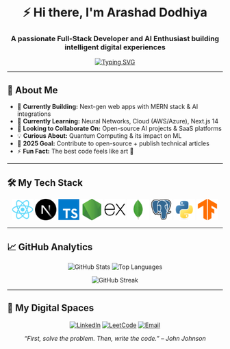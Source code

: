 <h1 align="center">⚡️ Hi there, I'm Arashad Dodhiya</h1>
<h3 align="center">A passionate Full-Stack Developer and AI Enthusiast building intelligent digital experiences</h3>

<p align="center">
  <a href="https://git.io/typing-svg"><img src="https://readme-typing-svg.demolab.com?font=Fira+Code&weight=600&size=26&duration=4000&pause=1000&color=4F8CC9&center=true&vCenter=true&width=500&lines=Code+with+Purpose;Learn+with+Passion;Innovate+Continuously" alt="Typing SVG" /></a>
</p>

---

## 🧠 About Me  

- 🔭 **Currently Building:** Next-gen web apps with MERN stack & AI integrations  
- 🌱 **Currently Learning:** Neural Networks, Cloud (AWS/Azure), Next.js 14  
- 👯 **Looking to Collaborate On:** Open-source AI projects & SaaS platforms  
- 💡 **Curious About:** Quantum Computing & its impact on ML  
- 🎯 **2025 Goal:** Contribute to open-source + publish technical articles  
- ⚡ **Fun Fact:** The best code feels like art 🎨  

---

## 🛠️ My Tech Stack  

<p align="center">
  
  <!-- Frontend -->
  <img src="https://raw.githubusercontent.com/devicons/devicon/master/icons/react/react-original.svg" alt="React" width="50" height="50"/>
  <img src="https://raw.githubusercontent.com/devicons/devicon/master/icons/nextjs/nextjs-original.svg" alt="Next.js" width="50" height="50"/>
  <img src="https://raw.githubusercontent.com/devicons/devicon/master/icons/typescript/typescript-original.svg" alt="TypeScript" width="50" height="50"/>
  
  <!-- Backend -->
  <img src="https://raw.githubusercontent.com/devicons/devicon/master/icons/nodejs/nodejs-original.svg" alt="Node.js" width="50" height="50"/>
  <img src="https://raw.githubusercontent.com/devicons/devicon/master/icons/express/express-original.svg" alt="Express" width="50" height="50"/>
  <img src="https://raw.githubusercontent.com/devicons/devicon/master/icons/mongodb/mongodb-original.svg" alt="MongoDB" width="50" height="50"/>
  <img src="https://raw.githubusercontent.com/devicons/devicon/master/icons/postgresql/postgresql-original.svg" alt="Postgres" width="50" height="50"/>

  <!-- AI & ML -->
  <img src="https://raw.githubusercontent.com/devicons/devicon/master/icons/python/python-original.svg" alt="Python" width="50" height="50"/>
  <img src="https://raw.githubusercontent.com/devicons/devicon/master/icons/tensorflow/tensorflow-original.svg" alt="TensorFlow" width="50" height="50"/>

---

## 📈 GitHub Analytics  

<p align="center">
  <img height="180em" src="https://github-readme-stats.vercel.app/api?username=ArashadDodhiya&show_icons=true&theme=tokyonight&hide_border=true&count_private=true" alt="GitHub Stats" />
  <img height="180em" src="https://github-readme-stats.vercel.app/api/top-langs/?username=ArashadDodhiya&layout=compact&theme=tokyonight&hide_border=true&langs_count=8" alt="Top Languages"/>
</p>

<p align="center">
  <img src="https://github-readme-streak-stats.herokuapp.com/?user=ArashadDodhiya&theme=tokyonight&hide_border=true" alt="GitHub Streak" />
</p>

---

## 🚀 My Digital Spaces  

<p align="center">
  <a href="https://www.linkedin.com/in/arashad-dodhiya-9b3353241/" target="blank"><img align="center" src="https://cdn-icons-png.flaticon.com/512/174/174857.png" alt="LinkedIn" height="40" width="40" /></a>
  <a href="https://leetcode.com/u/Arashad__Dodhiya/" target="blank"><img align="center" src="https://cdn.iconscout.com/icon/free/png-512/leetcode-3521542-2944960.png" alt="LeetCode" height="40" width="40" /></a>
  <a href="mailto:ahd6139@gmail.com"><img align="center" src="https://cdn-icons-png.flaticon.com/512/281/281769.png" alt="Email" height="40" width="40" /></a>
</p>


<p align="center">
  <i>“First, solve the problem. Then, write the code.” – John Johnson</i>
</p>
